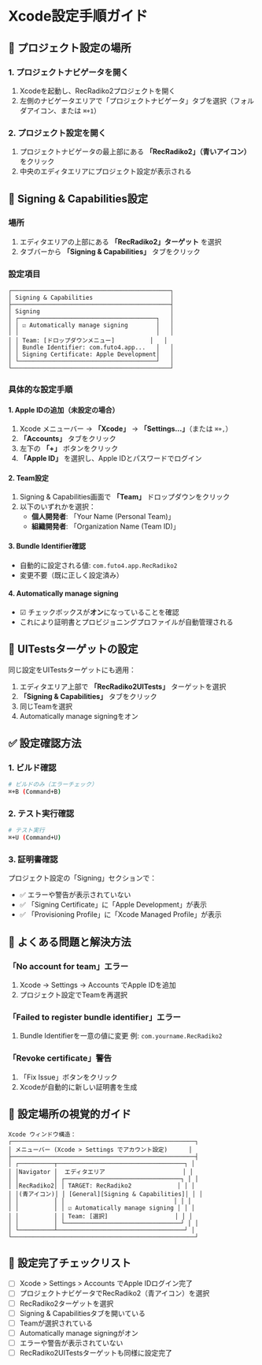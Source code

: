 # Xcode設定手順ガイド

## 📱 プロジェクト設定の場所

### 1. プロジェクトナビゲータを開く
1. Xcodeを起動し、RecRadiko2プロジェクトを開く
2. 左側のナビゲータエリアで「プロジェクトナビゲータ」タブを選択（フォルダアイコン、または `⌘+1`）

### 2. プロジェクト設定を開く
1. プロジェクトナビゲータの最上部にある **「RecRadiko2」（青いアイコン）** をクリック
2. 中央のエディタエリアにプロジェクト設定が表示される

## 🔐 Signing & Capabilities設定

### 場所
1. エディタエリアの上部にある **「RecRadiko2」ターゲット** を選択
2. タブバーから **「Signing & Capabilities」** タブをクリック

### 設定項目
```
┌─────────────────────────────────────────────┐
│ Signing & Capabilities                      │
├─────────────────────────────────────────────┤
│ Signing                                     │
│ ┌───────────────────────────────────────┐   │
│ │ ☑ Automatically manage signing        │   │
│ │                                       │   │
│ │ Team: [ドロップダウンメニュー]          │   │
│ │ Bundle Identifier: com.futo4.app...   │   │
│ │ Signing Certificate: Apple Development│   │
│ └───────────────────────────────────────┘   │
└─────────────────────────────────────────────┘
```

### 具体的な設定手順

#### 1. Apple IDの追加（未設定の場合）
1. Xcode メニューバー → **「Xcode」** → **「Settings...」**（または `⌘+,`）
2. **「Accounts」** タブをクリック
3. 左下の **「+」** ボタンをクリック
4. **「Apple ID」** を選択し、Apple IDとパスワードでログイン

#### 2. Team設定
1. Signing & Capabilities画面で **「Team」** ドロップダウンをクリック
2. 以下のいずれかを選択：
   - **個人開発者**: 「Your Name (Personal Team)」
   - **組織開発者**: 「Organization Name (Team ID)」

#### 3. Bundle Identifier確認
- 自動的に設定される値: `com.futo4.app.RecRadiko2`
- 変更不要（既に正しく設定済み）

#### 4. Automatically manage signing
- ☑ チェックボックスが**オン**になっていることを確認
- これにより証明書とプロビジョニングプロファイルが自動管理される

## 🧪 UITestsターゲットの設定

同じ設定をUITestsターゲットにも適用：

1. エディタエリア上部で **「RecRadiko2UITests」** ターゲットを選択
2. **「Signing & Capabilities」** タブをクリック
3. 同じTeamを選択
4. Automatically manage signingをオン

## ✅ 設定確認方法

### 1. ビルド確認
```bash
# ビルドのみ（エラーチェック）
⌘+B (Command+B)
```

### 2. テスト実行確認
```bash
# テスト実行
⌘+U (Command+U)
```

### 3. 証明書確認
プロジェクト設定の「Signing」セクションで：
- ✅ エラーや警告が表示されていない
- ✅ 「Signing Certificate」に「Apple Development」が表示
- ✅ 「Provisioning Profile」に「Xcode Managed Profile」が表示

## 🚨 よくある問題と解決方法

### 「No account for team」エラー
1. Xcode → Settings → Accounts でApple IDを追加
2. プロジェクト設定でTeamを再選択

### 「Failed to register bundle identifier」エラー
1. Bundle Identifierを一意の値に変更
   例: `com.yourname.RecRadiko2`

### 「Revoke certificate」警告
1. 「Fix Issue」ボタンをクリック
2. Xcodeが自動的に新しい証明書を生成

## 📍 設定場所の視覚的ガイド

```
Xcode ウィンドウ構造：
┌────────────────────────────────────────────────────┐
│ メニューバー (Xcode > Settings でアカウント設定)      │
├────────────────────────────────────────────────────┤
│ ┌──────────┬────────────────────────────────────┐ │
│ │Navigator │  エディタエリア                      │ │
│ │          │ ┌─────────────────────────────────┐ │ │
│ │RecRadiko2│ │ TARGET: RecRadiko2             │ │ │
│ │(青アイコン)│ │ [General][Signing & Capabilities]│ │ │
│ │          │ │                               │ │ │
│ │          │ │ ☑ Automatically manage signing │ │ │
│ │          │ │ Team: [選択]                   │ │ │
│ │          │ └─────────────────────────────────┘ │ │
│ └──────────┴────────────────────────────────────┘ │
└────────────────────────────────────────────────────┘
```

## 🎯 設定完了チェックリスト

- [ ] Xcode > Settings > Accounts でApple IDログイン完了
- [ ] プロジェクトナビゲータでRecRadiko2（青アイコン）を選択
- [ ] RecRadiko2ターゲットを選択
- [ ] Signing & Capabilitiesタブを開いている
- [ ] Teamが選択されている
- [ ] Automatically manage signingがオン
- [ ] エラーや警告が表示されていない
- [ ] RecRadiko2UITestsターゲットも同様に設定完了